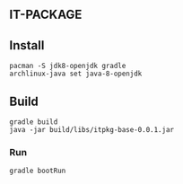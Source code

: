 IT-PACKAGE
---

## Install
    pacman -S jdk8-openjdk gradle
    archlinux-java set java-8-openjdk

## Build
    gradle build
    java -jar build/libs/itpkg-base-0.0.1.jar
    
### Run
    gradle bootRun
